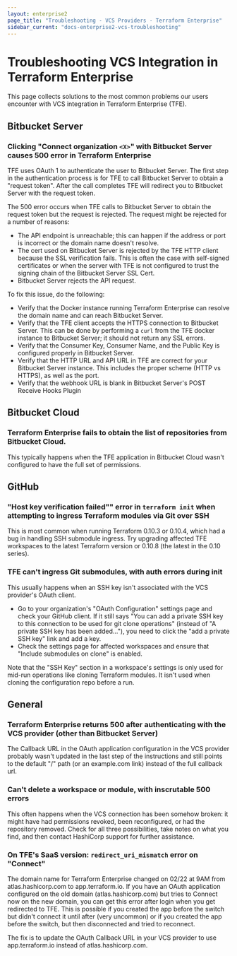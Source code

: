 ```yaml
---
layout: enterprise2
page_title: "Troubleshooting - VCS Providers - Terraform Enterprise"
sidebar_current: "docs-enterprise2-vcs-troubleshooting"
---
```


# Troubleshooting VCS Integration in Terraform Enterprise

This page collects solutions to the most common problems our users encounter with VCS integration in Terraform Enterprise (TFE).

## Bitbucket Server

### Clicking "Connect organization `<X>`" with Bitbucket Server causes 500 error in Terraform Enterprise

TFE uses OAuth 1 to authenticate the user to Bitbucket Server. The first step in the authentication process is for TFE to call Bitbucket Server to obtain a "request token". After the call completes TFE will redirect you to Bitbucket Server with the request token.

The 500 error occurs when TFE calls to Bitbucket Server to obtain the request token but the request is rejected. The request might be rejected for a number of reasons:

- The API endpoint is unreachable; this can happen if the address or port is incorrect or the domain name doesn't resolve.
- The cert used on Bitbucket Server is rejected by the TFE HTTP client because the SSL verification fails. This is often the case with self-signed certificates or when the server with TFE is not configured to trust the signing chain of the Bitbucket Server SSL Cert.
- Bitbucket Server rejects the API request.

To fix this issue, do the following:

- Verify that the Docker instance running Terraform Enterprise can resolve the domain name and can reach Bitbucket Server.
- Verify that the TFE client accepts the HTTPS connection to Bitbucket Server. This can be done by performing a `curl` from the TFE docker instance to Bitbucket Server; it should not return any SSL errors.
- Verify that the Consumer Key, Consumer Name, and the Public Key is configured properly in Bitbucket Server.
- Verify that the HTTP URL and API URL in TFE are correct for your Bitbucket Server instance. This includes the proper scheme (HTTP vs HTTPS), as well as the port.
- Verify that the webhook URL is blank in Bitbucket Server's POST Receive Hooks Plugin

## Bitbucket Cloud

### Terraform Enterprise fails to obtain the list of repositories from Bitbucket Cloud.

This typically happens when the TFE application in Bitbucket Cloud wasn't configured to have the full set of permissions.

## GitHub

### "Host key verification failed"" error in `terraform init` when attempting to ingress Terraform modules via Git over SSH

This is most common when running Terraform 0.10.3 or 0.10.4, which had a bug in handling SSH submodule ingress. Try upgrading affected TFE workspaces to the latest Terraform version or 0.10.8 (the latest in the 0.10 series).

### TFE can't ingress Git submodules, with auth errors during init

This usually happens when an SSH key isn't associated with the VCS provider's OAuth client.

- Go to your organization's "OAuth Configuration" settings page and check your GitHub client. If it still says "You can add a private SSH key to this connection to be used for git clone operations" (instead of "A private SSH key has been added..."), you need to click the "add a private SSH key" link and add a key.
- Check the settings page for affected workspaces and ensure that "Include submodules on clone" is enabled.

Note that the "SSH Key" section in a workspace's settings is only used for mid-run operations like cloning Terraform modules. It isn't used when cloning the configuration repo before a run.

## General

### Terraform Enterprise returns 500 after authenticating with the VCS provider (other than Bitbucket Server)

The Callback URL in the OAuth application configuration in the VCS provider probably wasn't updated in the last step of the instructions and still points to the default "/" path (or an example.com link) instead of the full callback url.

### Can't delete a workspace or module, with inscrutable 500 errors

This often happens when the VCS connection has been somehow broken: it might have had permissions revoked, been reconfigured, or had the repository removed. Check for all three possibilities, take notes on what you find, and then contact HashiCorp support for further assistance.

### On TFE's SaaS version: `redirect_uri_mismatch` error on "Connect"

The domain name for Terraform Enterprise changed on 02/22 at 9AM from atlas.hashicorp.com to app.terraform.io. If you have an OAuth application configured on the old domain (atlas.hashicorp.com) but tries to Connect now on the new domain, you can get this error after login when you get redirected to TFE. This is possible if you created the app before the switch but didn't connect it until after (very uncommon) or if you created the app before the switch, but then disconnected and tried to reconnect.

The fix is to update the OAuth Callback URL in your VCS provider to use app.terraform.io instead of atlas.hashicorp.com.
